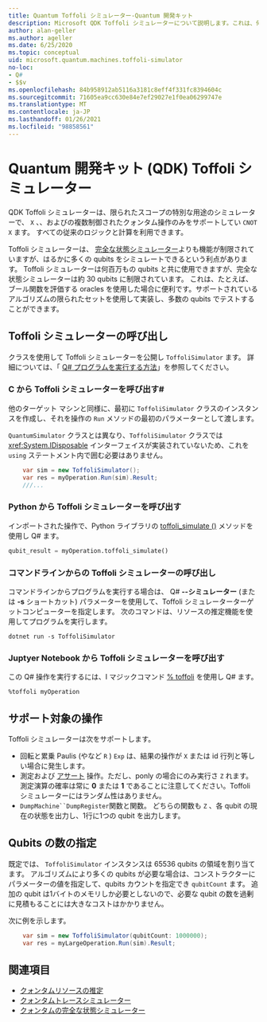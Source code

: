 ```yaml
---
title: Quantum Toffoli シミュレーター-Quantum 開発キット
description: Microsoft QDK Toffoli シミュレーターについて説明します。これは、何百万もの qubits で使用できる特殊な用途のクォンタムシミュレーターです。
author: alan-geller
ms.author: ageller
ms.date: 6/25/2020
ms.topic: conceptual
uid: microsoft.quantum.machines.toffoli-simulator
no-loc:
- Q#
- $$v
ms.openlocfilehash: 84b958912ab5116a3181c8eff4f331fc8394604c
ms.sourcegitcommit: 71605ea9cc630e84e7ef29027e1f0ea06299747e
ms.translationtype: MT
ms.contentlocale: ja-JP
ms.lasthandoff: 01/26/2021
ms.locfileid: "98858561"
---
```

# <a name="quantum-development-kit-qdk-toffoli-simulator"></a>Quantum 開発キット (QDK) Toffoli シミュレーター

QDK Toffoli シミュレーターは、限られたスコープの特別な用途のシミュレーターで、 `X` 、、およびの複数制御されたクォンタム操作のみをサポートしてい `CNOT` `X` ます。 すべての従来のロジックと計算を利用できます。

Toffoli シミュレーターは、 [完全な状態シミュレーター](xref:microsoft.quantum.machines.full-state-simulator)よりも機能が制限されていますが、はるかに多くの qubits をシミュレートできるという利点があります。 Toffoli シミュレーターは何百万もの qubits と共に使用できますが、完全な状態シミュレーターは約 30 qubits に制限されています。 これは、たとえば、ブール関数を評価する oracles を使用した場合に便利です。サポートされているアルゴリズムの限られたセットを使用して実装し、多数の qubits でテストすることができます。

## <a name="invoking-the-toffoli-simulator"></a>Toffoli シミュレーターの呼び出し

クラスを使用して Toffoli シミュレーターを公開し `ToffoliSimulator` ます。 詳細については、「 [ Q# プログラムを実行する方法](xref:microsoft.quantum.guide.host-programs)」を参照してください。

### <a name="invoking-the-toffoli-simulator-from-c"></a>C から Toffoli シミュレーターを呼び出す#

他のターゲット マシンと同様に、最初に `ToffoliSimulator` クラスのインスタンスを作成し、それを操作の `Run` メソッドの最初のパラメーターとして渡します。

`QuantumSimulator` クラスとは異なり、`ToffoliSimulator` クラスでは <xref:System.IDisposable> インターフェイスが実装されていないため、これを `using` ステートメント内で囲む必要はありません。

```csharp
    var sim = new ToffoliSimulator();
    var res = myOperation.Run(sim).Result;
    ///...
```

### <a name="invoking-the-toffoli-simulator-from-python"></a>Python から Toffoli シミュレーターを呼び出す

インポートされた操作で、Python ライブラリの [toffoli_simulate ()](https://docs.microsoft.com/python/qsharp-core/qsharp.loader.qsharpcallable) メソッドを使用し Q# ます。

```python
qubit_result = myOperation.toffoli_simulate()
```

### <a name="invoking-the-toffoli-simulator-from-the-command-line"></a>コマンドラインからの Toffoli シミュレーターの呼び出し

コマンドラインからプログラムを実行する場合は、 Q# **--シミュレーター** (または **-s** ショートカット) パラメーターを使用して、Toffoli シミュレーターターゲットコンピューターを指定します。 次のコマンドは、リソースの推定機能を使用してプログラムを実行します。 

```dotnetcli
dotnet run -s ToffoliSimulator
```

### <a name="invoking-the-toffoli-simulator-from-juptyer-notebooks"></a>Juptyer Notebook から Toffoli シミュレーターを呼び出す

この Q# 操作を実行するには、I マジックコマンド [% toffoli](xref:microsoft.quantum.iqsharp.magic-ref.toffoli) を使用し Q# ます。

```
%toffoli myOperation
```

## <a name="supported-operations"></a>サポート対象の操作

Toffoli シミュレーターは次をサポートします。

* 回転と累乗 Paulis (やなど `R` ) `Exp` は、結果の操作が `X` または id 行列と等しい場合に発生します。
* 測定および [アサート](xref:Microsoft.Quantum.Diagnostics.AssertMeasurement) 操作。ただし、ponly の場合にのみ実行さ `Z` れます。 測定演算の確率は常に **0** または **1** であることに注意してください。Toffoli シミュレーターにはランダム性はありません。
* `DumpMachine``DumpRegister`関数と関数。
どちらの関数も `Z` 、各 qubit の現在の状態を出力し、1行に1つの qubit を出力します。

## <a name="specifying-the-number-of-qubits"></a>Qubits の数の指定

既定では、 `ToffoliSimulator` インスタンスは 65536 qubits の領域を割り当てます。
アルゴリズムにより多くの qubits が必要な場合は、コンストラクターにパラメーターの値を指定して、qubits カウントを指定でき `qubitCount` ます。
追加の qubit は1バイトのメモリしか必要としないので、必要な qubit の数を過剰に見積もることには大きなコストはかかりません。

次に例を示します。

```csharp
    var sim = new ToffoliSimulator(qubitCount: 1000000);
    var res = myLargeOperation.Run(sim).Result;
```

## <a name="see-also"></a>関連項目

- [クォンタムリソースの推定](xref:microsoft.quantum.machines.resources-estimator)
- [クォンタムトレースシミュレーター](xref:microsoft.quantum.machines.qc-trace-simulator.intro)
- [クォンタムの完全な状態シミュレーター](xref:microsoft.quantum.machines.full-state-simulator) 